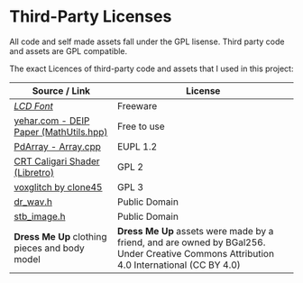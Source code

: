 # Third-Party Licenses

All code and self made assets fall under the GPL lisense. Third party code and assets are GPL compatible.

The exact Licences of third-party code and assets that I used in this project:

| Source / Link                                                                                   | License          |
|--------------------------------------------------------------------------------------------------|------------------|
| *[LCD Font](https://www.dafont.com/lcd-lcd-mono.font)*                                                           | Freeware         |
| [yehar.com - DEIP Paper (MathUtils.hpp)](https://yehar.com/blog/wp-content/uploads/2009/08/deip.pdf) | Free to use      |
| [PdArray - Array.cpp](https://github.com/mgunyho/PdArray/blob/master/src/Array.cpp)              | EUPL 1.2         |
| [CRT Caligari Shader (Libretro)](https://github.com/libretro/glsl-shaders/blob/master/crt/shaders/crt-caligari.glsl) | GPL 2              |
| [voxglitch by clone45](https://github.com/clone45/voxglitch)                                     | GPL 3            |
| [dr_wav.h](https://github.com/mackron/dr_libs)                                                   | Public Domain    |
| [stb_image.h](https://github.com/nothings/stb)                                                   | Public Domain    |
| **Dress Me Up** clothing pieces and body model                                                   |  **Dress Me Up** assets were made by a friend, and are owned by BGal256. Under Creative Commons Attribution 4.0 International (CC BY 4.0)   |

